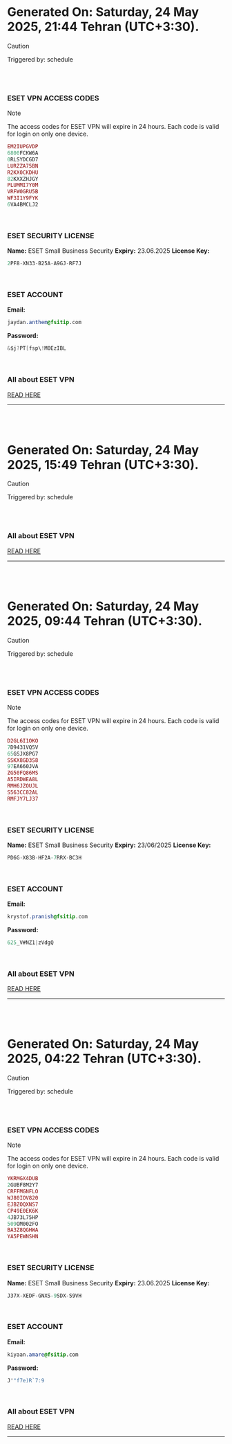 # Generated On: Saturday, 24 May 2025, 21:44 Tehran (UTC+3:30).

> [!CAUTION]
> Triggered by: schedule

<br><br>

### ESET VPN ACCESS CODES

> [!NOTE]
> The access codes for ESET VPN will expire in 24 hours.
> Each code is valid for login on only one device.

```ruby
EM2IUPGVDP
6800FCKW6A
0RLSYDCGD7
LURZZA75BN
R2KX0CKDHU
82KXXZHJGY
PLUMMI7Y0M
VRFW0GRU5B
WF3I1Y9FYK
6VA4BMCLJ2
```

<br>

### ESET SECURITY LICENSE

**Name:** ESET Small Business Security
**Expiry:** 23.06.2025
**License Key:**

```POV-Ray SDL
2PF8-XN33-B25A-A9GJ-RF7J
```

<br>

### ESET ACCOUNT

**Email:**

```CSS
jaydan.anthem@fsitip.com
```

**Password:**

```POV-Ray SDL
&$j?PT[fsp\!M0EzIBL
```

<br>

### All about ESET VPN

[READ HERE](https://t.me/F_NiREvil/2113)

---

<br><br>

# Generated On: Saturday, 24 May 2025, 15:49 Tehran (UTC+3:30).

> [!CAUTION]
> Triggered by: schedule

<br><br>

### All about ESET VPN

[READ HERE](https://t.me/F_NiREvil/2113)

---

<br><br>

# Generated On: Saturday, 24 May 2025, 09:44 Tehran (UTC+3:30).

> [!CAUTION]
> Triggered by: schedule

<br><br>

### ESET VPN ACCESS CODES

> [!NOTE]
> The access codes for ESET VPN will expire in 24 hours.
> Each code is valid for login on only one device.

```ruby
D2GL6I1OKO
7D9431VQ5V
65GSJX8PG7
SSKX8GD3S8
97EA660JVA
ZG50FQ86MS
A5IRDWEA8L
RMH6JZOUJL
S563CC82AL
RMFJY7LJ37
```

<br>

### ESET SECURITY LICENSE

**Name:** ESET Small Business Security
**Expiry:** 23/06/2025
**License Key:**

```POV-Ray SDL
PD6G-X83B-HF2A-7RRX-BC3H
```

<br>

### ESET ACCOUNT

**Email:**

```CSS
krystof.pranish@fsitip.com
```

**Password:**

```POV-Ray SDL
625_V#NZ1|zVdgQ
```

<br>

### All about ESET VPN

[READ HERE](https://t.me/F_NiREvil/2113)

---

<br><br>

# Generated On: Saturday, 24 May 2025, 04:22 Tehran (UTC+3:30).

> [!CAUTION]
> Triggered by: schedule

<br><br>

### ESET VPN ACCESS CODES

> [!NOTE]
> The access codes for ESET VPN will expire in 24 hours.
> Each code is valid for login on only one device.

```ruby
YKRMGX4DUB
2GUBF8M2Y7
CRFFMGNFLO
WJ80IOV820
EJBZOQXNS7
CP49E0EK6K
4JB73L75HP
509OM002FO
BA3Z8QGHWA
YA5PEWNSHN
```

<br>

### ESET SECURITY LICENSE

**Name:** ESET Small Business Security
**Expiry:** 23.06.2025
**License Key:**

```POV-Ray SDL
J37X-XEDF-GNXS-9SDX-S9VH
```

<br>

### ESET ACCOUNT

**Email:**

```CSS
kiyaan.amare@fsitip.com
```

**Password:**

```POV-Ray SDL
J'"f7e)R`7:9
```

<br>

### All about ESET VPN

[READ HERE](https://t.me/F_NiREvil/2113)

---

<br><br>


